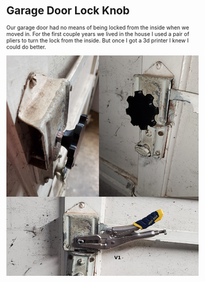 # Garage Door Lock Knob

Our garage door had no means of being locked from the inside when we moved in. For the first couple years we lived in the house I used a pair of pliers to turn the lock from the inside. But once I got a 3d printer I knew I could do better.

![3 panels showing the knob in place as well as the former, vice grip based, solution](images/garage%20door%20knob.jpg)